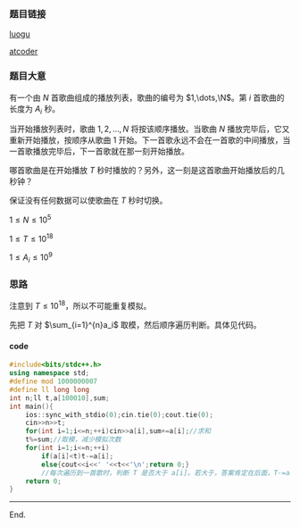 ### 题目链接
[luogu](https://www.luogu.com.cn/problem/AT_abc281_c)

[atcoder](https://atcoder.jp/contests/abc281/tasks/abc281_c)

### 题目大意

有一个由 $N$ 首歌曲组成的播放列表，歌曲的编号为 $1,\dots,\N$。第 $i$ 首歌曲的长度为 $A_i$ 秒。

当开始播放列表时，歌曲 $1,2,\ldots,N$ 将按该顺序播放。当歌曲 $N$ 播放完毕后，它又重新开始播放，按顺序从歌曲 $1$ 开始。下一首歌永远不会在一首歌的中间播放，当一首歌播放完毕后，下一首歌就在那一刻开始播放。

哪首歌曲是在开始播放 $T$ 秒时播放的？另外，这一刻是这首歌曲开始播放后的几秒钟？ 

保证没有任何数据可以使歌曲在 $T$ 秒时切换。

$1 \le N \le 10^5$
 
$1 \le T \le 10^{18}$

$1 \le A_i \le 10^9$

### 思路

注意到 $T \le 10^{18}$，所以不可能重复模拟。

先把 $T$ 对 $\sum_{i=1}^{n}a_i$ 取模，然后顺序遍历判断。具体见代码。
#### code
```cpp
#include<bits/stdc++.h>
using namespace std;
#define mod 1000000007
#define ll long long
int n;ll t,a[100010],sum;
int main(){
	ios::sync_with_stdio(0);cin.tie(0);cout.tie(0);
	cin>>n>>t;
	for(int i=1;i<=n;++i)cin>>a[i],sum+=a[i];//求和
	t%=sum;//取模，减少模拟次数
	for(int i=1;i<=n;++i)
		if(a[i]<t)t-=a[i];
		else{cout<<i<<' '<<t<<'\n';return 0;}
		//每次遍历到一首歌时，判断 T 是否大于 a[i]。若大于，答案肯定在后面，T-=a[i]；若小于，当前的 i 和 T 就是答案。
	return 0;
}
```
---
End.